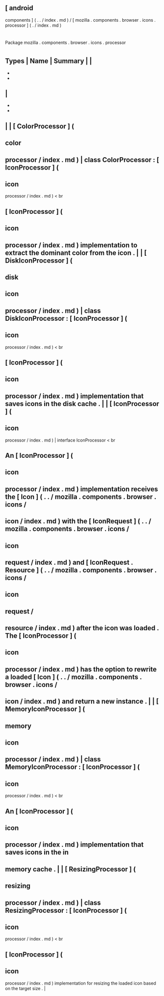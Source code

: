 [
android
-
components
]
(
.
.
/
index
.
md
)
/
[
mozilla
.
components
.
browser
.
icons
.
processor
]
(
.
/
index
.
md
)
#
#
Package
mozilla
.
components
.
browser
.
icons
.
processor
#
#
#
Types
|
Name
|
Summary
|
|
-
-
-
|
-
-
-
|
|
[
ColorProcessor
]
(
-
color
-
processor
/
index
.
md
)
|
class
ColorProcessor
:
[
IconProcessor
]
(
-
icon
-
processor
/
index
.
md
)
<
br
>
[
IconProcessor
]
(
-
icon
-
processor
/
index
.
md
)
implementation
to
extract
the
dominant
color
from
the
icon
.
|
|
[
DiskIconProcessor
]
(
-
disk
-
icon
-
processor
/
index
.
md
)
|
class
DiskIconProcessor
:
[
IconProcessor
]
(
-
icon
-
processor
/
index
.
md
)
<
br
>
[
IconProcessor
]
(
-
icon
-
processor
/
index
.
md
)
implementation
that
saves
icons
in
the
disk
cache
.
|
|
[
IconProcessor
]
(
-
icon
-
processor
/
index
.
md
)
|
interface
IconProcessor
<
br
>
An
[
IconProcessor
]
(
-
icon
-
processor
/
index
.
md
)
implementation
receives
the
[
Icon
]
(
.
.
/
mozilla
.
components
.
browser
.
icons
/
-
icon
/
index
.
md
)
with
the
[
IconRequest
]
(
.
.
/
mozilla
.
components
.
browser
.
icons
/
-
icon
-
request
/
index
.
md
)
and
[
IconRequest
.
Resource
]
(
.
.
/
mozilla
.
components
.
browser
.
icons
/
-
icon
-
request
/
-
resource
/
index
.
md
)
after
the
icon
was
loaded
.
The
[
IconProcessor
]
(
-
icon
-
processor
/
index
.
md
)
has
the
option
to
rewrite
a
loaded
[
Icon
]
(
.
.
/
mozilla
.
components
.
browser
.
icons
/
-
icon
/
index
.
md
)
and
return
a
new
instance
.
|
|
[
MemoryIconProcessor
]
(
-
memory
-
icon
-
processor
/
index
.
md
)
|
class
MemoryIconProcessor
:
[
IconProcessor
]
(
-
icon
-
processor
/
index
.
md
)
<
br
>
An
[
IconProcessor
]
(
-
icon
-
processor
/
index
.
md
)
implementation
that
saves
icons
in
the
in
-
memory
cache
.
|
|
[
ResizingProcessor
]
(
-
resizing
-
processor
/
index
.
md
)
|
class
ResizingProcessor
:
[
IconProcessor
]
(
-
icon
-
processor
/
index
.
md
)
<
br
>
[
IconProcessor
]
(
-
icon
-
processor
/
index
.
md
)
implementation
for
resizing
the
loaded
icon
based
on
the
target
size
.
|

